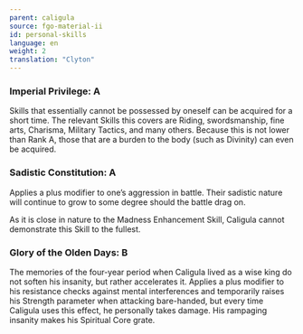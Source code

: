 ```yaml
---
parent: caligula
source: fgo-material-ii
id: personal-skills
language: en
weight: 2
translation: "Clyton"
---
```


### Imperial Privilege: A

Skills that essentially cannot be possessed by oneself can be acquired for a short time. The relevant Skills this covers are Riding, swordsmanship, fine arts, Charisma, Military Tactics, and many others. Because this is not lower than Rank A, those that are a burden to the body (such as Divinity) can even be acquired.

### Sadistic Constitution: A

Applies a plus modifier to one’s aggression in battle. Their sadistic nature will continue to grow to some degree should the battle drag on.

As it is close in nature to the Madness Enhancement Skill, Caligula cannot demonstrate this Skill to the fullest.

### Glory of the Olden Days: B

The memories of the four-year period when Caligula lived as a wise king do not soften his insanity, but rather accelerates it. Applies a plus modifier to his resistance checks against mental interferences and temporarily raises his Strength parameter when attacking bare-handed, but every time Caligula uses this effect, he personally takes damage. His rampaging insanity makes his Spiritual Core grate.
